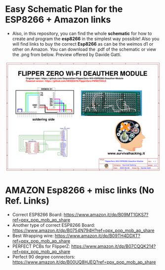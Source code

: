 # Easy Schematic Plan for the ESP8266 + Amazon links

- Also, in this repository, you can find the whole <b>schematic</b> for how to create and program the <b>esp8266</b> in the simplest way possible! Also you will find links to buy the correct <b>Esp8266</b> as can be the weimos d1 or other on Amazon. You can download the .pdf of the schematic or view the .png from below. Preview offered by Davide Gatti.


<img src="ESP8266 Schematic.png">

# AMAZON Esp8266 + misc links (No Ref. Links)

- Correct ESP8266 Board: https://www.amazon.it/dp/B09MT1GKS7?ref=ppx_pop_mob_ap_share
- Another type of correct ESP8266 Board: https://www.amazon.it/dp/B0754N794H?ref=ppx_pop_mob_ap_share
- Best Wrapping wire: https://www.amazon.it/dp/B09TH4DDXT?ref=ppx_pop_mob_ap_share
- PERFECT PCBs for FlipperZ: https://www.amazon.it/dp/B07CQQK214?ref=ppx_pop_mob_ap_share
- Perfect 90 degree connectors: https://www.amazon.it/dp/B00UQ8HJEQ?ref=ppx_pop_mob_ap_share
